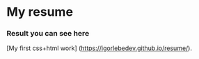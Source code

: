 # My resume

### Result you can see here

[My first css+html work] (https://igorlebedev.github.io/resume/).
